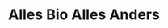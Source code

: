 ---
title: "Alles Bio Alles Anders"
url: /oldenburg-oldenburg/alles-bio-alles-anders/
shop: Supermarkt
---